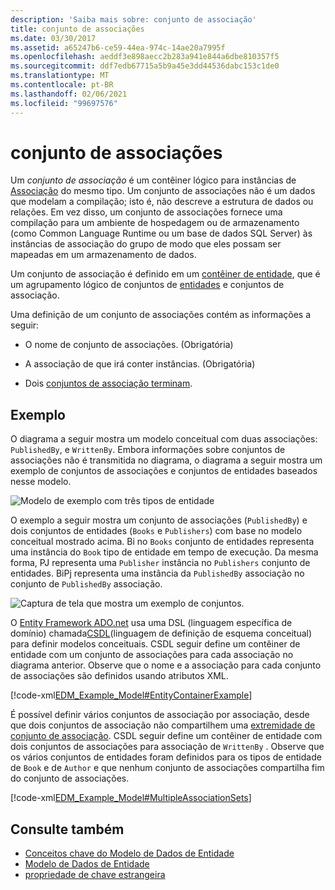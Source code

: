 ```yaml
---
description: 'Saiba mais sobre: conjunto de associação'
title: conjunto de associações
ms.date: 03/30/2017
ms.assetid: a65247b6-ce59-44ea-974c-14ae20a7995f
ms.openlocfilehash: aeddf3e898aecc2b283a941e844a6dbe810357f5
ms.sourcegitcommit: ddf7edb67715a5b9a45e3dd44536dabc153c1de0
ms.translationtype: MT
ms.contentlocale: pt-BR
ms.lasthandoff: 02/06/2021
ms.locfileid: "99697576"
---
```

# <a name="association-set"></a>conjunto de associações

Um *conjunto de associação* é um contêiner lógico para instâncias de [Associação](association-type.md) do mesmo tipo. Um conjunto de associações não é um dados que modelam a compilação; isto é, não descreve a estrutura de dados ou relações. Em vez disso, um conjunto de associações fornece uma compilação para um ambiente de hospedagem ou de armazenamento (como Common Language Runtime ou um base de dados SQL Server) às instâncias de associação do grupo de modo que eles possam ser mapeadas em um armazenamento de dados.  
  
 Um conjunto de associação é definido em um [contêiner de entidade](entity-container.md), que é um agrupamento lógico de conjuntos de [entidades](entity-set.md) e conjuntos de associação.  
  
 Uma definição de um conjunto de associações contém as informações a seguir:  
  
- O nome de conjunto de associações. (Obrigatória)  
  
- A associação de que irá conter instâncias. (Obrigatória)  
  
- Dois [conjuntos de associação terminam](association-set-end.md).  
  
## <a name="example"></a>Exemplo  

 O diagrama a seguir mostra um modelo conceitual com duas associações: `PublishedBy`, e `WrittenBy`. Embora informações sobre conjuntos de associações não é transmitida no diagrama, o diagrama a seguir mostra um exemplo de conjuntos de associações e conjuntos de entidades baseados nesse modelo.  
  
 ![Modelo de exemplo com três tipos de entidade](./media/association-set/example-model-three-entity-types.gif)  
  
 O exemplo a seguir mostra um conjunto de associações (`PublishedBy`) e dois conjuntos de entidades (`Books` e `Publishers`) com base no modelo conceitual mostrado acima. Bi no `Books` conjunto de entidades representa uma instância do `Book` tipo de entidade em tempo de execução. Da mesma forma, PJ representa uma `Publisher` instância no `Publishers` conjunto de entidades. BiPj representa uma instância da `PublishedBy` associação no conjunto de `PublishedBy` associação.  
  
 ![Captura de tela que mostra um exemplo de conjuntos.](./media/association-set/sets-example-association.gif)  
  
 O [Entity Framework ADO.net](./ef/index.md) usa uma DSL (linguagem específica de domínio) chamada[CSDL](/ef/ef6/modeling/designer/advanced/edmx/csdl-spec)(linguagem de definição de esquema conceitual) para definir modelos conceituais. CSDL seguir define um contêiner de entidade com um conjunto de associações para cada associação no diagrama anterior. Observe que o nome e a associação para cada conjunto de associações são definidos usando atributos XML.  
  
 [!code-xml[EDM_Example_Model#EntityContainerExample](../../../../samples/snippets/xml/VS_Snippets_Data/edm_example_model/xml/books.edmx#entitycontainerexample)]  
  
 É possível definir vários conjuntos de associação por associação, desde que dois conjuntos de associação não compartilhem uma [extremidade de conjunto de associação](association-set-end.md). CSDL seguir define um contêiner de entidade com dois conjuntos de associações para associação de `WrittenBy` . Observe que os vários conjuntos de entidades foram definidos para os tipos de entidade de `Book` e de `Author` e que nenhum conjunto de associações compartilha fim do conjunto de associações.  
  
 [!code-xml[EDM_Example_Model#MultipleAssociationSets](../../../../samples/snippets/xml/VS_Snippets_Data/edm_example_model/xml/books3.edmx#multipleassociationsets)]  
  
## <a name="see-also"></a>Consulte também

- [Conceitos chave do Modelo de Dados de Entidade](entity-data-model-key-concepts.md)
- [Modelo de Dados de Entidade](entity-data-model.md)
- [propriedade de chave estrangeira](foreign-key-property.md)
